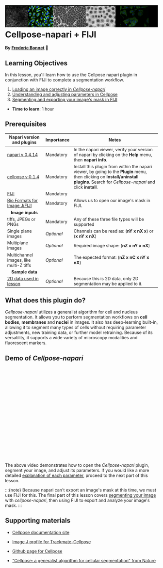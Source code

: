![Samples of images segmented by Cellpose](images/Cellpose-banner.png)
Cellpose-napari + FIJI
=======================
**By [Frederic Bonnet](https://chanzuckerberg.github.io/napari-segmentation-workshop/preface/whomadethis.html#frederic-bonnet) 🔬**
## Learning Objectives

In this lesson, you'll learn how to use the Cellpose napari plugin in conjunction with FIJI to complete a segmentation workflow.

1.  [Loading an image correctly in *Cellpose-napari*](cellpose-parameters.md)
2.  [Understanding and adjusting parameters in Cellpose](cellpose-parameters.md)
3.  [Segmenting and exporting your image's mask in FIJI](cellpose-FIJI.md)

- **Time to learn**: 1 hour

## Prerequisites

| Napari version and plugins                                                                     | Importance | Notes |
| -------------------------------------------------------------------------------- | ---------- | ----- |
| [napari v 0.4.14](https://chanzuckerberg.github.io/napari-segmentation-workshop/onboard/lesson3.html) | Mandatory  | In the napari viewer, verify your version of napari by clicking on the **Help** menu, then **napari info**. | |
| [cellpose v 0.1.4](https://www.napari-hub.org/plugins/cellpose-napari) | Mandatory  | Install this plugin from within the napari viewer, by going to the **Plugin** menu, then clicking on **Install/uninstall plugins**. Search for *Cellpose-napari* and click **install**. | |
| [FIJI](https://imagej.net/software/fiji/) | Mandatory  | | |
| [Bio Formats for Image J/FIJI](https://imagej.net/formats/bio-formats) | Mandatory  | Allows us to open our image's mask in FIJI.| |
| <center>**Image inputs**</center> |  |  |
| tiffs, JPEGs or PNGs | Mandatory  | Any of these three file types will be supported | |
| Single plane images | *Optional*  | Channels can be read as: (**nY x nX x**) or (**x nY x nX**)| |
| Multiplane images | *Optional*  | Required image shape: (**nZ x nY x nX**)  | |
| Multichannel images, like multi-Z tiffs | *Optional*  | The expected format: (**nZ x nC x nY x nX**) | |
| <center>**Sample data**</center> |  |  |
| [2D data used in lesson](https://github.com/chanzuckerberg/napari-segmentation-workshop/raw/main/content/workflow/images/napari-Cellpose.tif) | *Optional* | Because this is 2D data, only 2D segmentation may be applied to it. | |

## What does this plugin do?

*Cellpose-napari* utilizes a generalist algorithm for cell and nucleus segmentation. It allows you to perform segmentation workflows on **cell bodies**, **membranes** and **nuclei** in images. It also has deep-learning built-in, allowing it to segment many types of cells without requiring parameter adjustments, new training data, or further model retraining. Because of its versatility, it supports a wide variety of microscopy modalities and fluorescent markers.

## Demo of *Cellpose-napari*

<center>
<script src="https://fast.wistia.com/embed/medias/ezh7e1nqr1.jsonp" async></script><script src="https://fast.wistia.com/assets/external/E-v1.js" async></script><div class="wistia_responsive_padding" style="padding:56.25% 0 0 0;position:relative;"><div class="wistia_responsive_wrapper" style="height:100%;left:0;position:absolute;top:0;width:100%;"><div class="wistia_embed wistia_async_ezh7e1nqr1 seo=false videoFoam=true" style="height:100%;position:relative;width:100%"><div class="wistia_swatch" style="height:100%;left:0;opacity:0;overflow:hidden;position:absolute;top:0;transition:opacity 200ms;width:100%;"><img src="https://fast.wistia.com/embed/medias/ezh7e1nqr1/swatch" style="filter:blur(5px);height:100%;object-fit:contain;width:100%;" alt="" aria-hidden="true" onload="this.parentNode.style.opacity=1;" /></div></div></div></div>
</center>

<br>
  
The above video demonstrates how to open the *Cellpose-napari* plugin, segment your image, and adjust its parameters. If you would like a more detailed [explanation of each parameter](cellpose-parameters.md), proceed to the next part of this lesson. 
  
:::{note}
Because napari can't export an image's mask at this time, we must use FIJI for this. The final part of this lesson covers [segmenting your image](cellpose-FIJI.md) with *cellpose-napari*, then using FIJI to export and analyze your image's mask. 
:::

## Supporting materials

- [Cellpose documentation site](https://cellpose.readthedocs.io/en/latest/)

- [Image J profile for Trackmate-Cellpose](https://imagej.net/plugins/trackmate/trackmate-cellpose)

- [Github page for Cellpose](https://github.com/mouseland/cellpose)

- ["Cellpose: a generalist algorithm for cellular segmentation" from Nature](https://www.nature.com/articles/s41592-020-01018-x.epdf?)
